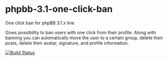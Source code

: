 # phpbb-3.1-one-click-ban
One click ban for phpBB 3.1.x line

Gives possibility to ban users with one click from their profile. Along with banning you can automatically move the user to a certain group, delete their posts, delete their avatar, signature, and profile information.

[![Build Status](https://travis-ci.org/phpbbmodders/holiday_flare.png)](https://travis-ci.org/phpbbmodders/holiday_flare)